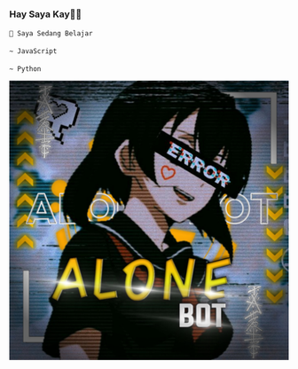 ### Hay Saya Kay👋🏻
    
    📃 Saya Sedang Belajar
  
    ~ JavaScript

    ~ Python
 
![template_s](https://github.com/itskayX404/itskayX404/blob/main/alone.jpg)

<!---
itskayX404/itskayX404 is a ✨ special ✨ repository because its `README.md` (this file) appears on your GitHub profile.
You can click the Preview link to take a look at your changes.
--->
